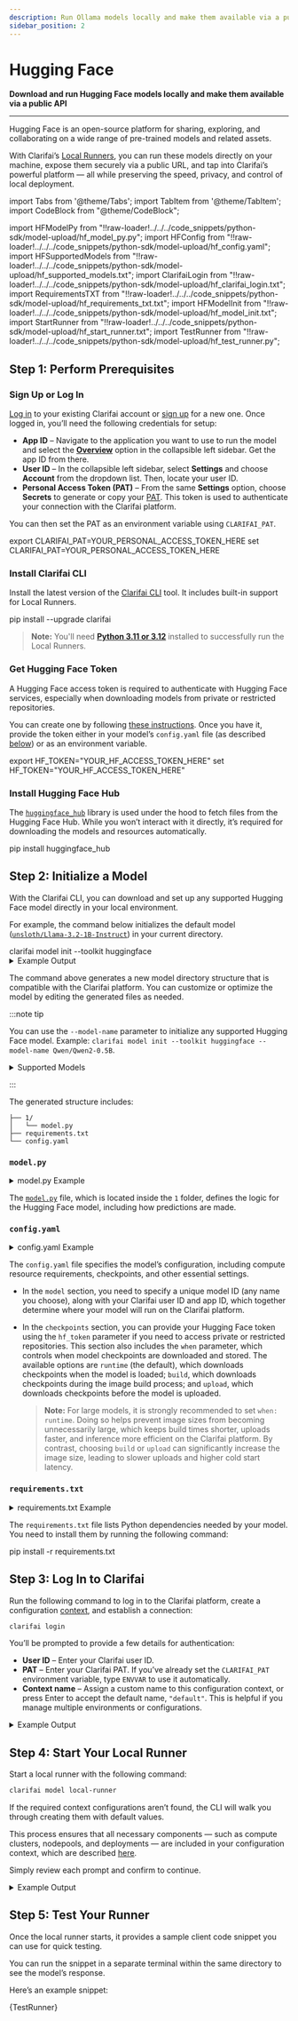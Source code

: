 ```yaml
---
description: Run Ollama models locally and make them available via a public API
sidebar_position: 2
---
```


# Hugging Face 

**Download and run Hugging Face models locally and make them available via a public API**
<hr />

Hugging Face is an open-source platform for sharing, exploring, and collaborating on a wide range of pre-trained models and related assets. 

With Clarifai’s [Local Runners](README.mdx), you can run these models directly on your machine, expose them securely via a public URL, and tap into Clarifai’s powerful platform — all while preserving the speed, privacy, and control of local deployment.

import Tabs from '@theme/Tabs';
import TabItem from '@theme/TabItem';
import CodeBlock from "@theme/CodeBlock";

import HFModelPy from "!!raw-loader!../../../code_snippets/python-sdk/model-upload/hf_model_py.py";
import HFConfig from "!!raw-loader!../../../code_snippets/python-sdk/model-upload/hf_config.yaml";
import HFSupportedModels from "!!raw-loader!../../../code_snippets/python-sdk/model-upload/hf_supported_models.txt";
import ClarifaiLogin from "!!raw-loader!../../../code_snippets/python-sdk/model-upload/hf_clarifai_login.txt";
import RequirementsTXT from "!!raw-loader!../../../code_snippets/python-sdk/model-upload/hf_requirements_txt.txt";
import HFModelInit from "!!raw-loader!../../../code_snippets/python-sdk/model-upload/hf_model_init.txt";
import StartRunner from "!!raw-loader!../../../code_snippets/python-sdk/model-upload/hf_start_runner.txt";
import TestRunner from "!!raw-loader!../../../code_snippets/python-sdk/model-upload/hf_test_runner.py";

## Step 1: Perform Prerequisites

### Sign Up or Log In

[Log in](https://clarifai.com/login) to your existing Clarifai account or [sign up](https://clarifai.com/signup) for a new one. Once logged in, you’ll need the following credentials for setup:

- **App ID** – Navigate to the application you want to use to run the model and select the **[Overview](https://docs.clarifai.com/create/applications/manage/#app-overview)** option in the collapsible left sidebar. Get the app ID from there.
- **User ID** – In the collapsible left sidebar, select **Settings** and choose **Account** from the dropdown list. Then, locate your user ID.
- **Personal Access Token (PAT)** – From the same **Settings** option, choose **Secrets** to generate or copy your [PAT](https://docs.clarifai.com/control/authentication/pat). This token is used to authenticate your connection with the Clarifai platform.

You can then set the PAT as an environment variable using `CLARIFAI_PAT`. 

<Tabs groupId="code">
<TabItem value="bash" label="Unix-Like Systems">
    <CodeBlock className="language-bash">export CLARIFAI_PAT=YOUR_PERSONAL_ACCESS_TOKEN_HERE</CodeBlock>
</TabItem>
<TabItem value="bash2" label="Windows">
    <CodeBlock className="language-bash">set CLARIFAI_PAT=YOUR_PERSONAL_ACCESS_TOKEN_HERE</CodeBlock>
</TabItem>
</Tabs>

### Install Clarifai CLI

Install the latest version of the [Clarifai CLI](https://docs.clarifai.com/sdk/cli) tool. It includes built-in support for Local Runners. 

<Tabs groupId="code">
<TabItem value="bash" label="Bash">
    <CodeBlock className="language-bash">pip install --upgrade clarifai</CodeBlock>
</TabItem>
</Tabs>

> **Note:** You'll need **[Python 3.11 or 3.12](https://docs.clarifai.com/resources/api-overview/python-sdk#python-requirements)** installed to successfully run the Local Runners.


### Get Hugging Face Token

A Hugging Face access token is required to authenticate with Hugging Face services, especially when downloading models from private or restricted repositories.

You can create one by following [these instructions](https://huggingface.co/docs/hub/en/security-tokens). Once you have it, provide the token either in your model’s `config.yaml` file (as described [below](#configyaml)) or as an environment variable.

<Tabs groupId="code">
<TabItem value="bash" label="Unix-Like Systems">
    <CodeBlock className="language-bash">export HF_TOKEN="YOUR_HF_ACCESS_TOKEN_HERE"</CodeBlock>
</TabItem>
<TabItem value="bash2" label="Windows">
    <CodeBlock className="language-bash">set HF_TOKEN="YOUR_HF_ACCESS_TOKEN_HERE"</CodeBlock>
</TabItem>
</Tabs>

### Install Hugging Face Hub

The [`huggingface_hub`](https://github.com/huggingface/huggingface_hub) library is used under the hood to fetch files from the Hugging Face Hub. While you won’t interact with it directly, it’s required for downloading the models and resources automatically.

<Tabs groupId="code">
<TabItem value="bash" label="Bash">
    <CodeBlock className="language-bash">pip install huggingface_hub</CodeBlock>
</TabItem>
</Tabs>


## Step 2: Initialize a Model 

With the Clarifai CLI, you can download and set up any supported Hugging Face model directly in your local environment.

For example, the command below initializes the default model ([`unsloth/Llama-3.2-1B-Instruct`](https://huggingface.co/unsloth/Llama-3.2-1B-Instruct)) in your current directory.

<Tabs groupId="code">
<TabItem value="bash" label="Bash">
    <CodeBlock className="language-bash">clarifai model init --toolkit huggingface</CodeBlock>
</TabItem>
</Tabs>

<details>
  <summary>Example Output</summary>
    <CodeBlock className="language-text">{HFModelInit}</CodeBlock>
</details>

The command above generates a new model directory structure that is compatible with the Clarifai platform. You can customize or optimize the model by editing the generated files as needed.

:::note tip

You can use the `--model-name` parameter to initialize any supported Hugging Face model. Example: `clarifai model init --toolkit huggingface --model-name Qwen/Qwen2-0.5B`.

<details>
  <summary>Supported Models</summary>
    <CodeBlock className="language-text">{HFSupportedModels}</CodeBlock>
</details>

:::

The generated structure includes:

```
├── 1/
│   └── model.py
├── requirements.txt
└── config.yaml
```

### `model.py`

<details>
  <summary>model.py Example</summary>
    <CodeBlock className="language-text">{HFModelPy}</CodeBlock>
</details>

The [`model.py`](https://docs.clarifai.com/compute/upload/#prepare-modelpy) file, which is located inside the `1` folder, defines the logic for the Hugging Face model, including how predictions are made.

### `config.yaml`

<details>
  <summary>config.yaml Example</summary>
    <CodeBlock className="language-text">{HFConfig}</CodeBlock>
</details>

The `config.yaml` file specifies the model’s configuration, including compute resource requirements, checkpoints, and other essential settings.

- In the `model` section, you need to specify a unique model ID (any name you choose), along with your Clarifai user ID and app ID, which together determine where your model will run on the Clarifai platform. 

- In the `checkpoints` section, you can provide your Hugging Face token using the `hf_token` parameter if you need to access private or restricted repositories. This section also includes the `when` parameter, which controls when model checkpoints are downloaded and stored. The available options are `runtime` (the default), which downloads checkpoints when the model is loaded; `build`, which downloads checkpoints during the image build process; and `upload`, which downloads checkpoints before the model is uploaded.

    >**Note:** For large models, it is strongly recommended to set `when: runtime`. Doing so helps prevent image sizes from becoming unnecessarily large, which keeps build times shorter, uploads faster, and inference more efficient on the Clarifai platform. By contrast, choosing `build` or `upload` can significantly increase the image size, leading to slower uploads and higher cold start latency.

### `requirements.txt`

<details>
  <summary>requirements.txt Example</summary>
    <CodeBlock className="language-text">{RequirementsTXT}</CodeBlock>
</details>

The `requirements.txt` file lists Python dependencies needed by your model. You need to install them by running the following command:

<Tabs groupId="code">
<TabItem value="bash" label="Bash">
    <CodeBlock className="language-bash">pip install -r requirements.txt</CodeBlock>
</TabItem>
</Tabs>


## Step 3: Log In to Clarifai

Run the following command to log in to the Clarifai platform, create a configuration [context](https://docs.clarifai.com/compute/local-runners/#step-2-create-a-context-optional), and establish a connection:

```bash
clarifai login
```

You’ll be prompted to provide a few details for authentication:

* **User ID** – Enter your Clarifai user ID.
* **PAT** – Enter your Clarifai PAT. If you’ve already set the `CLARIFAI_PAT` environment variable, type `ENVVAR` to use it automatically.
* **Context name** – Assign a custom name to this configuration context, or press Enter to accept the default name, `"default"`. This is helpful if you manage multiple environments or configurations.

<details>
  <summary>Example Output</summary>
    <CodeBlock className="language-text">{ClarifaiLogin}</CodeBlock>
</details>


## Step 4: Start Your Local Runner

Start a local runner with the following command:

```bash
clarifai model local-runner
```

If the required context configurations aren’t found, the CLI will walk you through creating them with default values. 

This process ensures that all necessary components — such as compute clusters, nodepools, and deployments — are included in your configuration context, which are described [here](https://docs.clarifai.com/compute/local-runners/#step-2-create-a-context-optional). 

Simply review each prompt and confirm to continue.

<details>
  <summary>Example Output</summary>
    <CodeBlock className="language-text">{StartRunner}</CodeBlock>
</details>

## Step 5: Test Your Runner

Once the local runner starts, it provides a sample client code snippet you can use for quick testing.

You can run the snippet in a separate terminal within the same directory to see the model’s response.

Here’s an example snippet:

<Tabs groupId="code">
<TabItem value="python" label="Python SDK">
     <CodeBlock className="language-python">{TestRunner}</CodeBlock>
</TabItem>

</Tabs>


